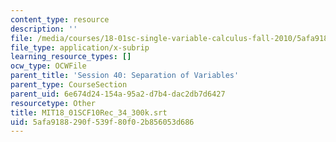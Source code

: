 ```yaml
---
content_type: resource
description: ''
file: /media/courses/18-01sc-single-variable-calculus-fall-2010/5afa9188290f539f80f02b856053d686_MIT18_01SCF10Rec_34_300k.vtt
file_type: application/x-subrip
learning_resource_types: []
ocw_type: OCWFile
parent_title: 'Session 40: Separation of Variables'
parent_type: CourseSection
parent_uid: 6e674d24-154a-95a2-d7b4-dac2db7d6427
resourcetype: Other
title: MIT18_01SCF10Rec_34_300k.srt
uid: 5afa9188-290f-539f-80f0-2b856053d686
---
```

